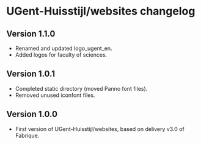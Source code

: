 UGent-Huisstijl/websites changelog
==================================

Version 1.1.0
-------------

- Renamed and updated logo_ugent_en.
- Added logos for faculty of sciences.

Version 1.0.1
-------------

- Completed static directory (moved Panno font files).
- Removed unused iconfont files.

Version 1.0.0
-------------

- First version of UGent-Huisstijl/websites, based on delivery v3.0 of Fabrique.
